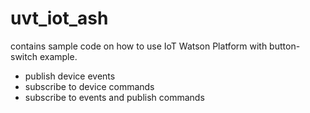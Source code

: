 # uvt_iot_ash
contains sample code on how to use IoT Watson Platform with button-switch example.
- publish device events 
- subscribe to device commands
- subscribe to events and publish commands

